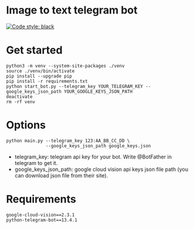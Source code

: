 # Image to text telegram bot

[![Code style: black](https://img.shields.io/badge/code%20style-black-000000.svg)](https://github.com/psf/black)

# Get started
```
python3 -m venv --system-site-packages ./venv
source ./venv/bin/activate
pip install --upgrade pip
pip install -r requirements.txt
python start_bot.py --telegram_key YOUR_TELEGRAM_KEY --google_keys_json_path YOUR_GOOGLE_KEYS_JSON_PATH
deactivate
rm -rf venv
```

# Options
```
python main.py --telegram_key 123:AA_BB_CC_DD \
               --google_keys_json_path google_keys.json
```
- telegram_key: telegram api key for your bot. Write @BotFather in telegram to get it.
- google_keys_json_path: google cloud vision api keys json file path (you can download json file from their site).

# Requirements
```
google-cloud-vision==2.3.1
python-telegram-bot==13.4.1
```
